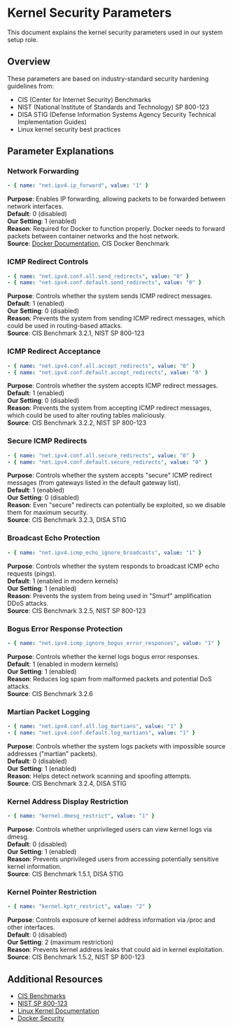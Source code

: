# Kernel Security Parameters

This document explains the kernel security parameters used in our system setup role.

## Overview

These parameters are based on industry-standard security hardening guidelines from:
- CIS (Center for Internet Security) Benchmarks
- NIST (National Institute of Standards and Technology) SP 800-123
- DISA STIG (Defense Information Systems Agency Security Technical Implementation Guides)
- Linux kernel security best practices

## Parameter Explanations

### Network Forwarding

```yaml
- { name: "net.ipv4.ip_forward", value: "1" }
```
**Purpose**: Enables IP forwarding, allowing packets to be forwarded between network interfaces.  
**Default**: 0 (disabled)  
**Our Setting**: 1 (enabled)  
**Reason**: Required for Docker to function properly. Docker needs to forward packets between container networks and the host network.  
**Source**: [Docker Documentation](https://docs.docker.com/network/), CIS Docker Benchmark

### ICMP Redirect Controls

```yaml
- { name: "net.ipv4.conf.all.send_redirects", value: "0" }
- { name: "net.ipv4.conf.default.send_redirects", value: "0" }
```
**Purpose**: Controls whether the system sends ICMP redirect messages.  
**Default**: 1 (enabled)  
**Our Setting**: 0 (disabled)  
**Reason**: Prevents the system from sending ICMP redirect messages, which could be used in routing-based attacks.  
**Source**: CIS Benchmark 3.2.1, NIST SP 800-123

### ICMP Redirect Acceptance

```yaml
- { name: "net.ipv4.conf.all.accept_redirects", value: "0" }
- { name: "net.ipv4.conf.default.accept_redirects", value: "0" }
```
**Purpose**: Controls whether the system accepts ICMP redirect messages.  
**Default**: 1 (enabled)  
**Our Setting**: 0 (disabled)  
**Reason**: Prevents the system from accepting ICMP redirect messages, which could be used to alter routing tables maliciously.  
**Source**: CIS Benchmark 3.2.2, NIST SP 800-123

### Secure ICMP Redirects

```yaml
- { name: "net.ipv4.conf.all.secure_redirects", value: "0" }
- { name: "net.ipv4.conf.default.secure_redirects", value: "0" }
```
**Purpose**: Controls whether the system accepts "secure" ICMP redirect messages (from gateways listed in the default gateway list).  
**Default**: 1 (enabled)  
**Our Setting**: 0 (disabled)  
**Reason**: Even "secure" redirects can potentially be exploited, so we disable them for maximum security.  
**Source**: CIS Benchmark 3.2.3, DISA STIG

### Broadcast Echo Protection

```yaml
- { name: "net.ipv4.icmp_echo_ignore_broadcasts", value: "1" }
```
**Purpose**: Controls whether the system responds to broadcast ICMP echo requests (pings).  
**Default**: 1 (enabled in modern kernels)  
**Our Setting**: 1 (enabled)  
**Reason**: Prevents the system from being used in "Smurf" amplification DDoS attacks.  
**Source**: CIS Benchmark 3.2.5, NIST SP 800-123

### Bogus Error Response Protection

```yaml
- { name: "net.ipv4.icmp_ignore_bogus_error_responses", value: "1" }
```
**Purpose**: Controls whether the kernel logs bogus error responses.  
**Default**: 1 (enabled in modern kernels)  
**Our Setting**: 1 (enabled)  
**Reason**: Reduces log spam from malformed packets and potential DoS attacks.  
**Source**: CIS Benchmark 3.2.6

### Martian Packet Logging

```yaml
- { name: "net.ipv4.conf.all.log_martians", value: "1" }
- { name: "net.ipv4.conf.default.log_martians", value: "1" }
```
**Purpose**: Controls whether the system logs packets with impossible source addresses ("martian" packets).  
**Default**: 0 (disabled)  
**Our Setting**: 1 (enabled)  
**Reason**: Helps detect network scanning and spoofing attempts.  
**Source**: CIS Benchmark 3.2.4, DISA STIG

### Kernel Address Display Restriction

```yaml
- { name: "kernel.dmesg_restrict", value: "1" }
```
**Purpose**: Controls whether unprivileged users can view kernel logs via dmesg.  
**Default**: 0 (disabled)  
**Our Setting**: 1 (enabled)  
**Reason**: Prevents unprivileged users from accessing potentially sensitive kernel information.  
**Source**: CIS Benchmark 1.5.1, DISA STIG

### Kernel Pointer Restriction

```yaml
- { name: "kernel.kptr_restrict", value: "2" }
```
**Purpose**: Controls exposure of kernel address information via /proc and other interfaces.  
**Default**: 0 (disabled)  
**Our Setting**: 2 (maximum restriction)  
**Reason**: Prevents kernel address leaks that could aid in kernel exploitation.  
**Source**: CIS Benchmark 1.5.2, NIST SP 800-123

## Additional Resources

- [CIS Benchmarks](https://www.cisecurity.org/cis-benchmarks/)
- [NIST SP 800-123](https://csrc.nist.gov/publications/detail/sp/800-123/final)
- [Linux Kernel Documentation](https://www.kernel.org/doc/Documentation/sysctl/)
- [Docker Security](https://docs.docker.com/engine/security/)